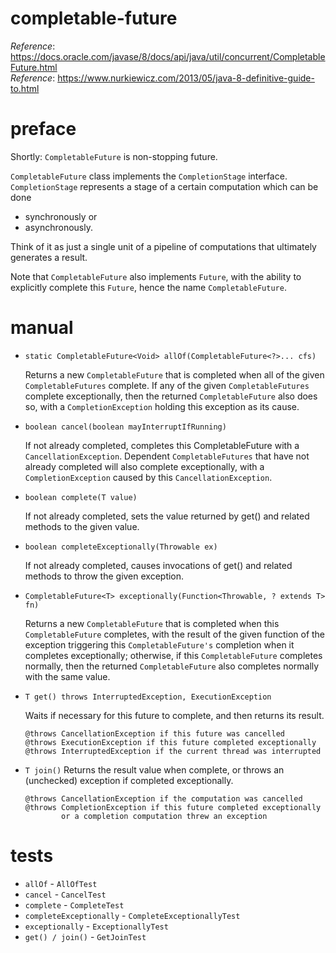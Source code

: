 # completable-future

_Reference_: https://docs.oracle.com/javase/8/docs/api/java/util/concurrent/CompletableFuture.html  
_Reference_: https://www.nurkiewicz.com/2013/05/java-8-definitive-guide-to.html

# preface
Shortly: `CompletableFuture` is non-stopping future.

`CompletableFuture` class implements the `CompletionStage` interface. 
`CompletionStage` represents a stage of a certain computation which can be 
done 
* synchronously or 
* asynchronously. 

Think of it as just a single unit of a pipeline of computations that 
ultimately generates a result.

Note that `CompletableFuture` also implements `Future`, with the ability 
to explicitly complete this `Future`, hence the name `CompletableFuture`.

# manual
* `static CompletableFuture<Void> allOf(CompletableFuture<?>... cfs)`

    Returns a new `CompletableFuture` that is completed when all of
the given `CompletableFutures` complete.  If any of the given
`CompletableFutures` complete exceptionally, then the returned
`CompletableFuture` also does so, with a `CompletionException`
holding this exception as its cause.

* `boolean cancel(boolean mayInterruptIfRunning)`

    If not already completed, completes this CompletableFuture with
a `CancellationException`. Dependent `CompletableFutures`
that have not already completed will also complete
exceptionally, with a `CompletionException` caused by
this `CancellationException`.

* `boolean complete(T value)`

    If not already completed, sets the value returned by get() and 
related methods to the given value.

* `boolean completeExceptionally(Throwable ex)`

    If not already completed, causes invocations of get()
    and related methods to throw the given exception.

* `CompletableFuture<T> exceptionally(Function<Throwable, ? extends T> fn)`

    Returns a new `CompletableFuture` that is completed when this
`CompletableFuture` completes, with the result of the given
function of the exception triggering this `CompletableFuture's`
completion when it completes exceptionally; otherwise, if this
`CompletableFuture` completes normally, then the returned
`CompletableFuture` also completes normally with the same value.

* `T get() throws InterruptedException, ExecutionException`

    Waits if necessary for this future to complete, and then 
    returns its result.
    ```
    @throws CancellationException if this future was cancelled
    @throws ExecutionException if this future completed exceptionally
    @throws InterruptedException if the current thread was interrupted
    ```
    
* `T join()`
    Returns the result value when complete, or throws an
    (unchecked) exception if completed exceptionally.

    ```
    @throws CancellationException if the computation was cancelled
    @throws CompletionException if this future completed exceptionally 
            or a completion computation threw an exception
    ```
    


# tests
* `allOf` - `AllOfTest`
* `cancel` - `CancelTest`
* `complete` - `CompleteTest`
* `completeExceptionally` - `CompleteExceptionallyTest`
* `exceptionally` - `ExceptionallyTest`
* `get() / join()` - `GetJoinTest`

